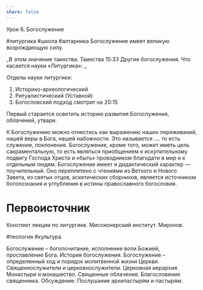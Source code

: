 ```yaml
---
share: false
---
```


Урок 6. Богослужение

#литургика #школа #алтарника 
Богослужение имеет великую возрождающую силу. 

_В этом значение таинства. Таинства 15:33 Другие богослужения. Что касается науки «Литургика»: _

Отделы науки литургики:
1. Историко-археологический
2. Ритуалистический (Уставной)
3. Богословский подход смотрит на 20:15

Первый старается осветить историю развития Богослужения, облачений, утвари.

К Богослужению можно отнестись как выражению наших переживаний, нашей веры в Бога, нашей набожности. Это называется ....  то есть служение, поклонение.
Богослужение, кроме того, может иметь цель сакраментальную, то есть являться приобщением к искупительному подвигу Господа Христа  и «быть» проводником благодати в мир и к отдельным людям.
Богослужение имеет и дидактический характер — поучительный. Оно переплетено с чтениями из Ветхого и Нового Завета, из святых отцов, аскетических сборников, является источником богопознания и углубления в истины православного богословия.

# Первоисточник
Конспект лекции по литургике. Миссионерский институт. Миронов.

#теология #культура 
 
Богослужение – богопочитание, исполнение воли Божией, 
прославление Бога. История богослужения. Богослужение – определенный ход и порядок молитвенной жизни Церкви. Священнослужители и церковнослужители. Церковная иерархия. Монастыри и монашество. Священные облачения. Благословение священника. Обсуждение: Послушание архипастырям и пастырям.
